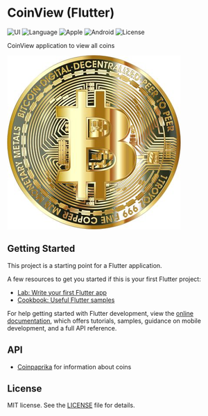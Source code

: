 # CoinView (Flutter)

![UI](https://img.shields.io/badge/Flutter-3.27-gold?logo=Flutter) ![Language](https://img.shields.io/badge/Dart-3.6-blue?logo=Dart) ![Apple](https://img.shields.io/badge/iOS-12-FFFF66?logo=Apple) ![Android](https://img.shields.io/badge/Android-10.0-33A753?logo=Android) ![License](https://img.shields.io/badge/License-MIT-EF443B?logo=Cachet)

CoinView application to view all coins

![Title](/img/title.jpg)

## Getting Started

This project is a starting point for a Flutter application.

A few resources to get you started if this is your first Flutter project:

- [Lab: Write your first Flutter app](https://docs.flutter.dev/get-started/codelab)
- [Cookbook: Useful Flutter samples](https://docs.flutter.dev/cookbook)

For help getting started with Flutter development, view the
[online documentation](https://docs.flutter.dev/), which offers tutorials,
samples, guidance on mobile development, and a full API reference.

## API

- [Coinpaprika](https://api.coinpaprika.com) for information about coins

## License
MIT license. See the [LICENSE](https://github.com/KsArt-IT/CoinView-Flutter?tab=MIT-1-ov-file) file for details.
